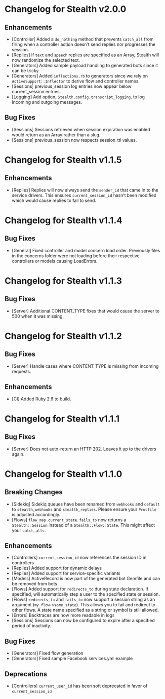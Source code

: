 # Changelog for Stealth v2.0.0

## Enhancements

* [Controller] Added a `do_nothing` method that prevents `catch_all` from firing when a controller action doesn't send replies nor progresses the session.
* [Replies] If `text` and `speech` replies are specified as an Array, Stealth will now randomize the selected text.
* [Generators] Added sample payload handling to generated bots since it can be tricky.
* [Generators] Added `inflections.rb` to generators since we rely on `ActiveSupport::Inflector` to derive flow and controller names.
* [Sessions] previous_session log entries now appear below current_session entries.
* [Logging] Add option, `Stealth.config.transcript_logging`, to log incoming and outgoing messages.

## Bug Fixes

* [Sessions] Sessions retrieved when session expiration was enabled would return as an Array rather than a slug.
* [Sessions] previous_session now respects session_ttl values.

# Changelog for Stealth v1.1.5

## Enhancements

* [Replies] Replies will now always send the `sender_id` that came in to the service drivers. This ensures `current_session_id` hasn't been modified which would cause replies to fail to send.

# Changelog for Stealth v1.1.4

## Bug Fixes

* [General] Fixed controller and model concern load order. Previously files in the concerns folder were not loading before their respective controllers or models causing LoadErrors.

# Changelog for Stealth v1.1.3

## Bug Fixes

* [Server] Additional CONTENT_TYPE fixes that would cause the server to 500 when it was missing.

# Changelog for Stealth v1.1.2

## Bug Fixes

* [Server] Handle cases where CONTENT_TYPE is missing from incoming requests.

## Enhancements

* [CI] Added Ruby 2.6 to build.

# Changelog for Stealth v1.1.1

## Bug Fixes

* [Server] Does not auto-return an HTTP 202. Leaves it up to the drivers again.

# Changelog for Stealth v1.1.0

## Breaking Changes

* [Sidekiq] Sidekiq queues have been renamed from `webhooks` and `default` to `stealth_webhooks` and `stealth_replies`. Please ensure your `Procfile` is adjusted accordingly.
* [Flows] `flow_map.current_state.fails_to` now returns a `Stealth::Session` instead of a `Stealth::Flow::State`. This might affect your `catch_alls`.

## Enhancements

* [Controllers] `current_session_id` now references the session ID in controllers
* [Replies] Added support for dynamic delays
* [Replies] Added support for service-specific variants
* [Models] ActiveRecord is now part of the generated bot Gemfile and can be removed from bots
* [Flows] Added support for `redirects_to` during state declaration. If specified, will automatically step a user to the specified state or session.
* [Flows] `redirects_to` and `fails_to` now support a session string as an argument (`my_flow->some_state`). This allows you to fail and redirect to other flows. A state name specified as a string or symbol is still allowed.
* [Errors] Backtraces are now more readable in logs
* [Sessions] Sessions can now be configured to expire after a specified period of inactivity.

## Bug Fixes

* [Generators] Fixed flow generation
* [Generators] Fixed sample Facebook services.yml example

## Deprecations

* [Controllers] `current_user_id` has been soft deprecated in favor of `current_session_id`
